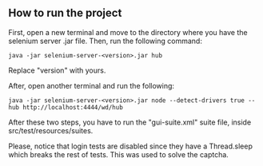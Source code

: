 ## How to run the project

First, open a new terminal and move to the directory where you have the selenium server .jar file. Then, run the 
following command:

``
    java -jar selenium-server-<version>.jar hub 
``

Replace "version" with yours. 

After, open another terminal and run the following:

``
    java -jar selenium-server-<version>.jar node --detect-drivers true --hub http://localhost:4444/wd/hub 
``

After these two steps, you have to run the "gui-suite.xml" suite file, inside src/test/resources/suites.

Please, notice that login tests are disabled since they have a Thread.sleep which breaks the rest of tests. This was used to solve the captcha.